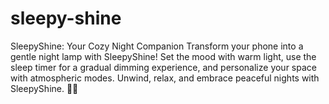 # sleepy-shine
SleepyShine: Your Cozy Night Companion  Transform your phone into a gentle night lamp with SleepyShine! Set the mood with warm light, use the sleep timer for a gradual dimming experience, and personalize your space with atmospheric modes. Unwind, relax, and embrace peaceful nights with SleepyShine. 🌙💤
